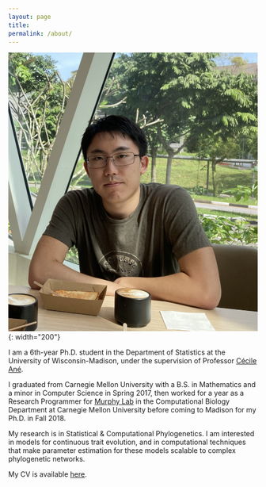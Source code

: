 ```yaml
---
layout: page
title:
permalink: /about/
---
```


![](/images/profile.jpg){: width="200"}

I am a 6th-year Ph.D. student in the Department of Statistics at the University
of Wisconsin-Madison, under the supervision of Professor
[Cécile Ané](https://pages.stat.wisc.edu/~ane/).

I graduated from Carnegie Mellon University with a B.S. in Mathematics and a
minor in Computer Science in Spring 2017, then worked for a year as a Research
Programmer for [Murphy Lab](https://murphylab.cbd.cmu.edu) in the Computational
Biology Department at Carnegie Mellon University before coming to Madison for
my Ph.D. in Fall 2018.

My research is in Statistical & Computational Phylogenetics. I am interested in
models for continuous trait evolution, and in computational techniques that
make parameter estimation for these models scalable to complex phylogenetic
networks.

My CV is available [here](/files/cv.pdf).

<!-- ### Contact me -->

<!-- [bteo@wisc.edu](mailto:bteo@wisc.edu) -->